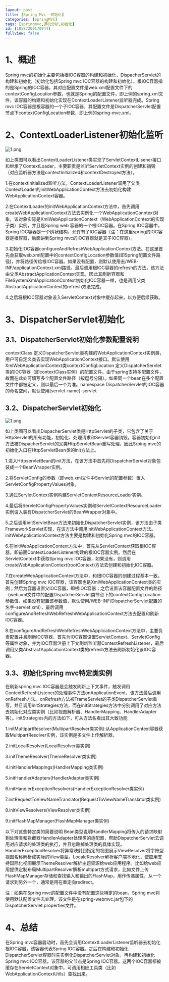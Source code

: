 ```yaml
---
layout: post
title: [Spring Mvc——初始化]
categories: [SpringMVC]
tags: [springmvc,源码分析,初始化]
id: [18587209170944]
fullview: false
---
```

# 1、概述

Spring mvc的初始化主要包括根IOC容器的构建和初始化、DispacherServlet的构建和初始化（初始化包括Spring mvc IOC容器的构建和初始化）。根IOC容器指的是Spring的IOC容器，其对应配置文件是web.xml配置文件下的contextConfigLocation参数，也就是Spring的配置文件，即上例的spring.xml文件，该容器的构建和初始化实现在ContextLoaderListener监听器完成。Spring mvc IOC容器是根容器的一个子IOC容器，其配置文件是DispatcherServlet配置节点下contextConfigLocation参数，即上例的spring-mvc.xml。

# 2、ContextLoaderListener初始化监听

![1.png](http://dl2.iteye.com/upload/attachment/0110/4777/6f4513d7-5746-31ee-a2a8-79b306dfe7f2.png "1454472780430133.png")

如上类图可以看出ContextLoaderListener类实现了ServletContextLisener接口和继承了ContextLoader，主要职责是监听ServletContext实例的创建和销毁（对应监听器方法是contextInitialized和contextDestroyed方法）。

1.在contextInitialized监听方法，ContextLoaderListener调用了父类ContextLoader的initWebApplicationContext方法去初始化构建WebApplicationContext容器。

2.在ContextLoader的initWebApplicationContext方法中，首先调用createWebApplicationContext方法去实例化一个WebApplicationConntext对象，该对象实际是XmlWebApplicationContext（WebApplicationContext的实现子类）实例，并且是Spring web 容器的一个根IOC容器。在Spring IOC容器中，Spring IOC容器是一个树状结构，允许有子IOC容器（注：在这里spring的IOC容器是根容器，后面讲到Spring mvc的IOC容器就是其子IOC容器）。

3.初始化IOC容器configureAndRefreshWebApplicationContext方法。在这里首先会获取web.xml配置中的contextConfigLocation参数值(即Spring配置文件路径)，并将路径传给根IOC容器。如果没有配置，则默认使用去/WEB-INF/applicationContext.xml路径。最后调用根IOC容器的refresh的方法，该方法由父类AbstractApplicationContext实现，因此其刷新容器和FileSystemXmlApplicationContext初始化IOC容器一样，也是调用父类AbstractApplicationContext的refresh方法完成。

4.之后将根IOC容器对象设入ServletContext对象中缓存起来，以方便后续获取。

# 3、DispatcherServlet初始化

## 3.1、DispatcherServlet初始化参数配置说明

contextClass
定义DispatcherServlet类构建的WebApplicationContext实例类，用户可自定义类去实现WebApplicationContext接口。默认使用XmlWebApplicationContext类contextConfigLocation
定义DispatcherServlet类的IOC容器（即contextClass实例）的配置文件。由于spring支持多配置文件，故而在此处可填写多个配置文件路径（按逗号分隔）。如果同一个bean在多个配置文件中都被定义，则以最后一个为准。namespace
DispatcherServlet的IOC容器的命名空间，默认使用[servlet-name]-servlet

## 3.2、DispatcherServlet初始化

![1.png](http://dl2.iteye.com/upload/attachment/0110/4779/0b97b24f-8a4d-3968-8d8a-48a34656e533.png "1454473021487989.png")

如上类图可以看出DispacherServlet类是HttpServlet的子类，它包含了关于HttpServlet的所有功能，初始化、处理请求和Servlet容器销毁。容器初始化init方法被DispacherServlet的父类HttpServletBean重写处理，因此Srping mvc的初始化入口在HttpServletBean类的init方法上。

1.进入HttpservletBean的init方法，在该方法中首先将DispatcherServlet对象包装成一个BeanWrapper实例。

2.将ServletConfig的参数（即web.xml文件中Servlet的配置参数）置入ServletConfigPropertyValues对象。

3.通过ServletContext实例构建ServletContextResourceLoader实例。

4.最后将ServletConfigPropertyValues实例和ServletContextResourceLoader实例设入装有DispatcherServlet的BeanWrapper对象中。

5.之后调用initServletBean方法来初始化DispatcherServlet实例，该方法由子类FrameworkServlet实现，在该方法中调用initWebApplicationContext方法。initWebApplicationContext方法主要是构建和初始化Spring mvc的IOC容器。

6.在initWebApplicationContext方法中，首先从ServletContext获取根IOC容器，即前面ContextLoaderListener构建的根IOC容器实例。然后在ServletContext中获取Spring mvc IOC容器，如果没有，则调用createWebApplicationContext(rootContext)方法去创建和初始化IOC容器。

7.在createWebApplicationContext方法中，和根IOC容器的创建过程基本一致。首先创建Spring mvc IOC容器，该容器也是XmlWebApplicationContext类的实例；然后为容器设置父IOC容器，即根IOC容器；之后设置该容器配置文件的路径（web.xml文件中的配置DispatcherServlet类节点下的contextConfigLocation参数值，如果没有配置该参数值，默认使用/WEB-INF/DispatcherServlet配置的名字-servlet.xml），最后调用configureAndRefreshWebRefreshWebApplicationContext方法去配置和刷新IOC容器。

8.在configureAndRefreshWebRefreshWebApplicationContext方法中，主要负责配置并且刷新IOC容器，首先为IOC容器设置ServletContext、ServletConfig等属性对象，并为IOC容器注册上下文刷新监听器ContextRefreshListener，最后调用父类AbstractApplicationContext类的refresh方法去刷新初始化该IOC容器。

## 3.3、初始化Spring mvc特定类实例

在刷新spring mvc IOC容器是会触发刷新上下文事件，触发调用ContextRefreshListener的处理事件方法onApplicationEvent，该方法最后调用onRefresh方法。onRefresh方法被FrameServlet的子类DispatcherServlet重写，并且调用initStrategies方法，而在initStrategies方法中分别调用了对应方法去初始化对应类实例（比如视图解析器、HandlerMapping、HandlerAdapter等）。initStrategies内的方法如下，可从方法名看出其大致功能

1.initMultipartResolver(MultipartResolver类实例):从ApplicationContext容器获取MultipartResolver实例，该实例是多文件上传解析器。

2.initLocalResolver(LocalResolver类实例)

3.initThemeResolver(ThemeResolver类实例)

4.initHandlerMappings(HandlerMapping类实例)

5.initHandlerAdapters(HandlerAdapter类实例)

6.initHandlerExceptionResolvers(HandlerExceptionResolver类实例)

7.initRequestToViewNameTranslator(RequestToViewNameTranslator类实例)

8.initViewResolvers(ViewResolver类实例)

9.initFlashMapManager(FlashMapManager类实例)

以下对这些特定类的简要说明
Bean类型说明HandlerMapping将传入的请求映射到处理类和拦截器HandlerAdapter处理类的适配器，帮助DispatcherServlet去调用对应请求的处理类的执行，并且忽略掉处理类的具体实现。HandlerExceptionResolver将异常映射到指定的视图展示ViewResolver将字符型视图名称解析成实际的View类型。LocaleResolver解析客户端本地化，使应用支持国际化视图展示ThemeResolver解析主题资源给web应用程序。比如给web应用提供定制布局MultipartResolver解析multipart方式请求，比如文件上传FlashMapManager存储和查找输入和输出的FlashMap，用作传递属性，从一个请求到另外一个，通常是用在重定向redirect。

注：如果在Spring mvc的配置文件中没有配置这些特定的bean，Spring mvc将使用默认配置文件去处理，该文件是在spring-webmvc.jar包下的DispatcherServlet.properties文件。

# 4、总结

在Spring mvc容器启动时，首先会调用ContextLoaderListener监听器去初始化根IOC容器，该容器代表Spring IOC容器。之后在构建和初始化DispatcherServlet容器时先实例化DispatcherServlet对象，再构建和初始化Spring mvc IOC容器，该容器的父节点是Spring IOC容器。这两个IOC容器都被缓存在ServletContext对象中，可调用相应工具类（比如WebApplicationContextUtils）查找出来。
